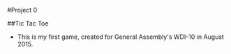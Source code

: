 #Project 0

##Tic Tac Toe

* This is my first game, created for General Assembly's WDI-10 in August 2015.